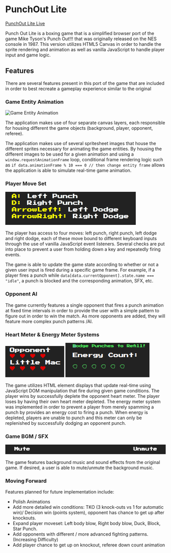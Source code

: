 # PunchOut Lite

[PunchOut Lite Live][gh-pages]

[gh-pages]:https://tulen.github.io/PunchOut/

Punch Out Lite is a boxing game that is a simplified browser port of the game Mike Tyson's Punch Out!!! that was originally released on the NES console in 1987. This version utilizes HTML5 Canvas in order to handle the sprite rendering and animation as well as vanilla JavaScript to handle player input and game logic.

## Features

There are several features present in this port of the game that are included in order to best recreate a gameplay experience similar to the original

### Game Entity Animation

![Game Entity Animation](/docs/gifs/entity-animation.gif)

The application makes use of four separate canvas layers, each responsible for housing different the game objects (background, player, opponent, referee).

The application makes use of several spritesheet images that house the different sprites necessary for animating the game entities. By housing the different images to be used for a given animation and using a `window.requestAnimationFrame` loop, conditional frame rendering logic such as `if data.animationFrame % 10 === 0 // then change entity frame` allows the application is able to simulate real-time game animation.

### Player Move Set

![Player Move Set](/docs/imgs/player-moves.png)

The player has access to four moves: left punch, right punch, left dodge and right dodge, each of these move bound to different keyboard inputs through the use of vanilla JavaScript event listeners. Several checks are put into place to prevent a user from holding down a key and repeatedly firing events.

The game is able to update the game state according to whether or not a given user input is fired during a specific game frame. For example, if a player fires a punch while `data[data.currentOpponent].state.name === "idle"`, a punch is blocked and the corresponding animation, SFX, etc.

### Opponent AI

The game currently features a single opponent that fires a punch animation at fixed time intervals in order to provide the user with a simple pattern to figure out in order to win the match. As more opponents are added, they will feature more complex punch patterns /AI.

### Heart Meter & Energy Meter Systems

![Heart Meters](/docs/imgs/heart-meters.png)
![Energy Meter](/docs/imgs/energy-meter.png)

The game utilizes HTML element displays that update real-time using JavaScript DOM manipulation that fire during given game conditions. The player wins by successfully deplete the opponent heart meter. The player loses by having their own heart meter depleted. The energy meter system was implemented in order to prevent a player from merely spamming a punch by provides an energy cost to firing a punch. When energy is depleted, players are unable to punch and this meter can only be replenished by successfully dodging an opponent punch.


### Game BGM / SFX

![ BGM Mute](/docs/imgs/bgm-mute.png)

The game features background music and sound effects from the original game. If desired, a user is able to mute/unmute the background music.

### Moving Forward

Features planned for future implementation include:

- Polish Animations
- Add more detailed win conditions: TKO (3 knock-outs vs 1 for automatic win)/ Decision win (points system), opponent has chance to get up after knockouts.
- Expand player moveset: Left body blow, Right body blow, Duck, Block, Star Punch.
- Add opponents with different / more advanced fighting patterns. (Increasing Difficulty)
- Add player chance to get up on knockout, referee down count animation
